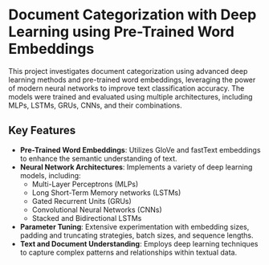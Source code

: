 # Document Categorization with Deep Learning using Pre-Trained Word Embeddings

This project investigates document categorization using advanced deep learning methods and pre-trained word embeddings, leveraging the power of modern neural networks to improve text classification accuracy. The models were trained and evaluated using multiple architectures, including MLPs, LSTMs, GRUs, CNNs, and their combinations.

## Key Features

- **Pre-Trained Word Embeddings**: Utilizes GloVe and fastText embeddings to enhance the semantic understanding of text.
- **Neural Network Architectures**: Implements a variety of deep learning models, including:
  - Multi-Layer Perceptrons (MLPs)
  - Long Short-Term Memory networks (LSTMs)
  - Gated Recurrent Units (GRUs)
  - Convolutional Neural Networks (CNNs)
  - Stacked and Bidirectional LSTMs
- **Parameter Tuning**: Extensive experimentation with embedding sizes, padding and truncating strategies, batch sizes, and sequence lengths.
- **Text and Document Understanding**: Employs deep learning techniques to capture complex patterns and relationships within textual data.
